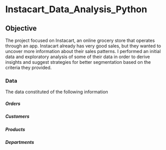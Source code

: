 # Instacart_Data_Analysis_Python
## Objective
The project focused on Instacart, an online grocery store that operates through an app. Instacart already has very good sales, but they wanted to uncover more information about their sales patterns. I performed an initial data and exploratory analysis of some of their data in order to derive insights and suggest strategies for better segmentation based on the criteria they provided.

### Data
The data constituted of the following information
##### Orders
##### Customers
##### Products
##### Departments
